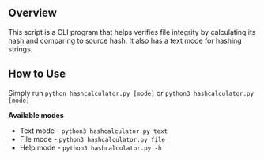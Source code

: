 ## Overview
This script is a CLI program that helps verifies file integrity by calculating its hash and comparing to source hash. It also has a text mode for hashing strings.

## How to Use
Simply run `python hashcalculator.py [mode]` or `python3 hashcalculator.py [mode]`

**Available modes**
- Text mode - `python3 hashcalculator.py text`
- File mode - `python3 hashcalculator.py file`
- Help mode - `python3 hashcalculator.py -h`